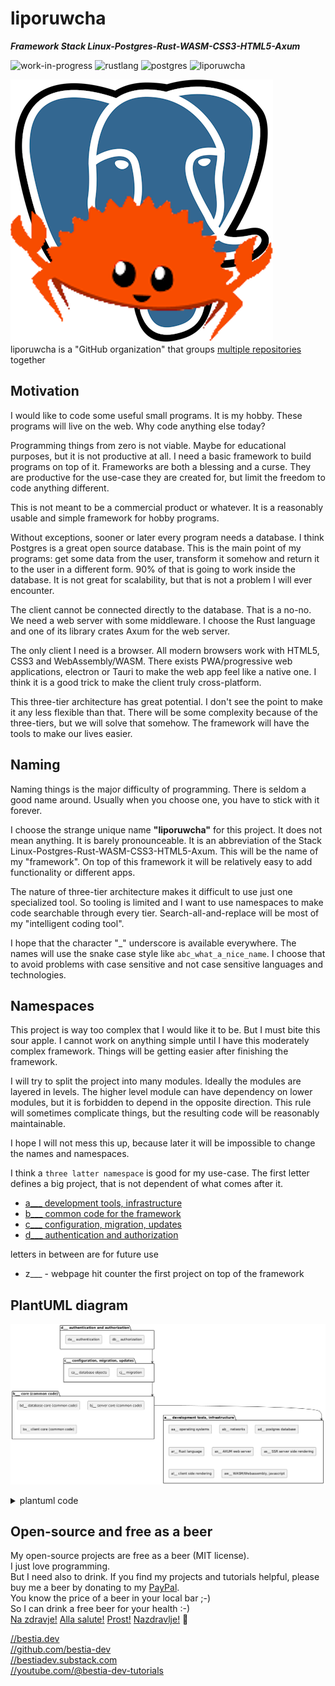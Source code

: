 # liporuwcha

***Framework Stack Linux-Postgres-Rust-WASM-CSS3-HTML5-Axum***

 ![work-in-progress](https://img.shields.io/badge/work_in_progress-yellow)
 ![rustlang](https://img.shields.io/badge/rustlang-orange)
 ![postgres](https://img.shields.io/badge/postgres-orange)
 ![liporuwcha](https://bestia.dev/webpage_hit_counter/get_svg_image/1731687223.svg)

 ![logo](https://github.com/liporuwcha/liporuwcha/blob/main/images/logo/logo_liporuwcha.png)  
 liporuwcha is a "GitHub organization" that groups [multiple repositories](https://github.com/orgs/liporuwcha/repositories?q=sort%3Aname-asc) together

## Motivation

I would like to code some useful small programs. It is my hobby. These programs will live on the web. Why code anything else today?

Programming things from zero is not viable. Maybe for educational purposes, but it is not productive at all. I need a basic framework to build programs on top of it. Frameworks are both a blessing and a curse. They are productive for the use-case they are created for, but limit the freedom to code anything different.

This is not meant to be a commercial product or whatever. It is a reasonably usable and simple framework for hobby programs.

Without exceptions, sooner or later every program needs a database. I think Postgres is a great open source database. This is the main point of my programs: get some data from the user, transform it somehow and return it to the user in a different form. 90% of that is going to work inside the database. It is not great for scalability, but that is not a problem I will ever encounter.

The client cannot be connected directly to the database. That is a no-no. We need a web server with some middleware. I choose the Rust language and one of its library crates Axum for the web server.

The only client I need is a browser. All modern browsers work with HTML5, CSS3 and WebAssembly/WASM. There exists PWA/progressive web applications, electron or Tauri to make the web app feel like a native one. I think it is a good trick to make the client truly cross-platform.

This three-tier architecture has great potential. I don't see the point to make it any less flexible than that. There will be some complexity because of the three-tiers, but we will solve that somehow. The framework will have the tools to make our lives easier.

## Naming

Naming things is the major difficulty of programming. There is seldom a good name around. Usually when you choose one, you have to stick with it forever.

I choose the strange unique name **"liporuwcha"** for this project. It does not mean anything. It is barely pronounceable. It is an abbreviation of the Stack Linux-Postgres-Rust-WASM-CSS3-HTML5-Axum. This will be the name of my "framework". On top of this framework it will be relatively easy to add functionality or different apps.

The nature of three-tier architecture makes it difficult to use just one specialized tool. So tooling is limited and I want to use namespaces to make code searchable through every tier. Search-all-and-replace will be most of my "intelligent coding tool".

I hope that the character "_" underscore is available everywhere. The names will use the snake case style like `abc_what_a_nice_name`. I choose that to avoid problems with case sensitive and not case sensitive languages and technologies.

## Namespaces

This project is way too complex that I would like it to be. But I must bite this sour apple. I cannot work on anything simple until I have this moderately complex framework. Things will be getting easier after finishing the framework.

I will try to split the project into many modules. Ideally the modules are layered in levels. The higher level module can have dependency on lower modules, but it is forbidden to depend in the opposite direction. This rule will sometimes complicate things, but the resulting code will be reasonably maintainable.

I hope I will not mess this up, because later it will be impossible to change the names and namespaces.

I think a `three latter namespace` is good for my use-case.
The first letter defines a big project, that is not dependent of what comes after it.

- [a___ development tools, infrastructure](https://github.com/liporuwcha/a___development_tools_infrastructure)
- [b___ common code for the framework](https://github.com/liporuwcha/b___common_code_for_the_framework)
- [c___ configuration, migration, updates](https://github.com/liporuwcha/c___configuration_migration_updates)
- [d___ authentication and authorization](https://github.com/liporuwcha/d___authentication_and_authorization)

letters in between are for future use

- z___ - webpage hit counter
    the first project on top of the framework

## PlantUML diagram

![lip_plantuml_diagram](images/lip_plantuml_diagram.png)

<details>
  <summary>plantuml code</summary>

```PlantUML
@startuml
top to bottom direction
skinparam componentstyle rectangle

folder "d___ authentication and authorization" as d {
[da__ authentication]
[db__ authorization]
}

folder "c___ configuration, migration, updates" as c {
  [ca__ database objects]
  [cj__ migration]
  
}

folder "b___ core (common code)" as b {
  [bd__ database core (common code)]
  [bj__ server core (common code)]
  [bs__ client core (common code)]
}

folder "a___ development tools, infrastructure" as a {
  [aa__ operating systems]
  [ab__ networks]
  [ad__ postgres database]
  [ar__ Rust language]
  [ax__ AXUM web server]
  [as__ SSR server side rendering]
  [al__ client side rendering]
  [aw__ WASM/Webassembly, javascript]
}

d -d-> c
c -d-> b
b -d-> a

@enduml
```

</details>

## Open-source and free as a beer

My open-source projects are free as a beer (MIT license).  
I just love programming.  
But I need also to drink. If you find my projects and tutorials helpful, please buy me a beer by donating to my [PayPal](https://paypal.me/LucianoBestia).  
You know the price of a beer in your local bar ;-)  
So I can drink a free beer for your health :-)  
[Na zdravje!](https://translate.google.com/?hl=en&sl=sl&tl=en&text=Na%20zdravje&op=translate) [Alla salute!](https://dictionary.cambridge.org/dictionary/italian-english/alla-salute) [Prost!](https://dictionary.cambridge.org/dictionary/german-english/prost) [Nazdravlje!](https://matadornetwork.com/nights/how-to-say-cheers-in-50-languages/) 🍻

[//bestia.dev](https://bestia.dev)  
[//github.com/bestia-dev](https://github.com/bestia-dev)  
[//bestiadev.substack.com](https://bestiadev.substack.com)  
[//youtube.com/@bestia-dev-tutorials](https://youtube.com/@bestia-dev-tutorials)  
